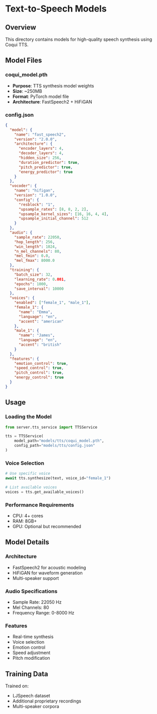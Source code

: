 # Text-to-Speech Models

## Overview
This directory contains models for high-quality speech synthesis using Coqui TTS.

## Model Files

### coqui_model.pth
- **Purpose**: TTS synthesis model weights
- **Size**: ~250MB
- **Format**: PyTorch model file
- **Architecture**: FastSpeech2 + HiFiGAN

### config.json
```json
{
  "model": {
    "name": "fast_speech2",
    "version": "2.0.0",
    "architecture": {
      "encoder_layers": 4,
      "decoder_layers": 4,
      "hidden_size": 256,
      "duration_predictor": true,
      "pitch_predictor": true,
      "energy_predictor": true
    }
  },
  "vocoder": {
    "name": "hifigan",
    "version": "1.0.0",
    "config": {
      "resblock": "1",
      "upsample_rates": [8, 8, 2, 2],
      "upsample_kernel_sizes": [16, 16, 4, 4],
      "upsample_initial_channel": 512
    }
  },
  "audio": {
    "sample_rate": 22050,
    "hop_length": 256,
    "win_length": 1024,
    "n_mel_channels": 80,
    "mel_fmin": 0.0,
    "mel_fmax": 8000.0
  },
  "training": {
    "batch_size": 32,
    "learning_rate": 0.001,
    "epochs": 1000,
    "save_interval": 10000
  },
  "voices": {
    "enabled": ["female_1", "male_1"],
    "female_1": {
      "name": "Emma",
      "language": "en",
      "accent": "american"
    },
    "male_1": {
      "name": "James",
      "language": "en",
      "accent": "british"
    }
  },
  "features": {
    "emotion_control": true,
    "speed_control": true,
    "pitch_control": true,
    "energy_control": true
  }
}
```

## Usage

### Loading the Model
```python
from server.tts_service import TTSService

tts = TTSService(
    model_path="models/tts/coqui_model.pth",
    config_path="models/tts/config.json"
)
```

### Voice Selection
```python
# Use specific voice
await tts.synthesize(text, voice_id="female_1")

# List available voices
voices = tts.get_available_voices()
```

### Performance Requirements
- CPU: 4+ cores
- RAM: 8GB+
- GPU: Optional but recommended

## Model Details

### Architecture
- FastSpeech2 for acoustic modeling
- HiFiGAN for waveform generation
- Multi-speaker support

### Audio Specifications
- Sample Rate: 22050 Hz
- Mel Channels: 80
- Frequency Range: 0-8000 Hz

### Features
- Real-time synthesis
- Voice selection
- Emotion control
- Speed adjustment
- Pitch modification

## Training Data
Trained on:
- LJSpeech dataset
- Additional proprietary recordings
- Multi-speaker corpora